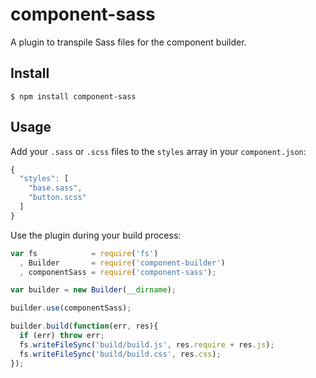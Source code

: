 # component-sass

  A plugin to transpile Sass files for the component builder.

## Install

    $ npm install component-sass

## Usage
  
  Add your `.sass` or `.scss` files to the `styles` array in your `component.json`:

  ```js
  {
    "styles": [
      "base.sass",
      "button.scss"
    ]
  }
  ```

  Use the plugin during your build process:

  ```js
  var fs            = require('fs')
    , Builder       = require('component-builder')
    , componentSass = require('component-sass');

  var builder = new Builder(__dirname);

  builder.use(componentSass);

  builder.build(function(err, res){
    if (err) throw err;
    fs.writeFileSync('build/build.js', res.require + res.js);
    fs.writeFileSync('build/build.css', res.css);
  });
  ```
